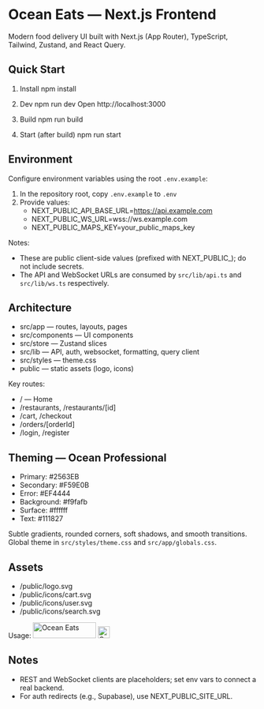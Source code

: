 # Ocean Eats — Next.js Frontend

Modern food delivery UI built with Next.js (App Router), TypeScript, Tailwind, Zustand, and React Query.

## Quick Start

1) Install
   npm install

2) Dev
   npm run dev
   Open http://localhost:3000

3) Build
   npm run build

4) Start (after build)
   npm run start

## Environment

Configure environment variables using the root `.env.example`:
1) In the repository root, copy `.env.example` to `.env`
2) Provide values:
   - NEXT_PUBLIC_API_BASE_URL=https://api.example.com
   - NEXT_PUBLIC_WS_URL=wss://ws.example.com
   - NEXT_PUBLIC_MAPS_KEY=your_public_maps_key

Notes:
- These are public client-side values (prefixed with NEXT_PUBLIC_); do not include secrets.
- The API and WebSocket URLs are consumed by `src/lib/api.ts` and `src/lib/ws.ts` respectively.

## Architecture

- src/app — routes, layouts, pages
- src/components — UI components
- src/store — Zustand slices
- src/lib — API, auth, websocket, formatting, query client
- src/styles — theme.css
- public — static assets (logo, icons)

Key routes:
- / — Home
- /restaurants, /restaurants/[id]
- /cart, /checkout
- /orders/[orderId]
- /login, /register

## Theming — Ocean Professional

- Primary: #2563EB
- Secondary: #F59E0B
- Error: #EF4444
- Background: #f9fafb
- Surface: #ffffff
- Text: #111827

Subtle gradients, rounded corners, soft shadows, and smooth transitions.
Global theme in `src/styles/theme.css` and `src/app/globals.css`.

## Assets

- /public/logo.svg
- /public/icons/cart.svg
- /public/icons/user.svg
- /public/icons/search.svg

Usage:
  <img src="/logo.svg" alt="Ocean Eats" width="128" height="32" />
  <img src="/icons/cart.svg" alt="Cart" width="24" height="24" />

## Notes

- REST and WebSocket clients are placeholders; set env vars to connect a real backend.
- For auth redirects (e.g., Supabase), use NEXT_PUBLIC_SITE_URL.

